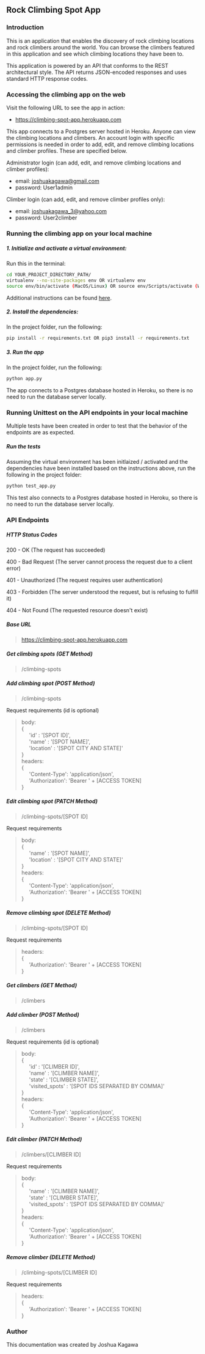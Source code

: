 Rock Climbing Spot App
-----

### Introduction

This is an application that enables the discovery of rock climbing locations and rock climbers around the world. You can browse the climbers featured in this application and see which climbing locations they have been to.

This application is powered by an API that conforms to the REST architectural style. The API returns JSON-encoded responses and uses standard HTTP response codes.

### Accessing the climbing app on the web

Visit the following URL to see the app in action:

* https://climbing-spot-app.herokuapp.com

This app connects to a Postgres server hosted in Heroku. Anyone can view the climbing locations and climbers. An account login with specific permissions is needed in order to add, edit, and remove climbing locations and climber profiles. These are specified below.

Administrator login (can add, edit, and remove climbing locations and climber profiles):
* email: joshuakagawa@gmail.com
* password: User1admin

Climber login (can add, edit, and remove climber profiles only):
* email: joshuakagawa_3@yahoo.com
* password: User2climber

### Running the climbing app on your local machine

##### 1. Initialize and activate a virtual environment:

Run this in the terminal:

```bash
cd YOUR_PROJECT_DIRECTORY_PATH/
virtualenv --no-site-packages env OR virtualenv env
source env/bin/activate (MacOS/Linux) OR source env/Scripts/activate (Windows)
```

Additional instructions can be found [here](https://packaging.python.org/guides/installing-using-pip-and-virtual-environments/).

##### 2. Install the dependencies:

In the project folder, run the following:
```bash
pip install -r requirements.txt OR pip3 install -r requirements.txt
```

##### 3. Run the app
In the project folder, run the following:

```bash
python app.py
```

The app connects to a Postgres database hosted in Heroku, so there is no need to run the database server locally.

### Running Unittest on the API endpoints in your local machine

Multiple tests have been created in order to test that the behavior of the endpoints are as expected.

##### Run the tests
Assuming the virtual environment has been initlaized / activated and the dependencies have been installed based on the instructions above, run the following in the project folder:

```bash
python test_app.py
```
This test also connects to a Postgres database hosted in Heroku, so there is no need to run the database server locally.

### API Endpoints

##### HTTP Status Codes

200 - OK (The request has succeeded)

400 - Bad Request (The server cannot process the request due to a client error)

401 - Unauthorized (The request requires user authentication)

403 - Forbidden (The server understood the request, but is refusing to fulfill it)

404 - Not Found	(The requested resource doesn't exist)

##### Base URL
> https://climbing-spot-app.herokuapp.com

##### Get climbing spots (GET Method)
> /climbing-spots

##### Add climbing spot (POST Method)
> /climbing-spots

Request requirements (id is optional)

> body:  
> {  
> &nbsp;&nbsp;&nbsp;&nbsp;&nbsp;'id' : '[SPOT ID]',  
> &nbsp;&nbsp;&nbsp;&nbsp;&nbsp;'name' : '[SPOT NAME]',  
> &nbsp;&nbsp;&nbsp;&nbsp;&nbsp;'location' : '[SPOT CITY AND STATE]'  
> }  
> headers:  
> {  
> &nbsp;&nbsp;&nbsp;&nbsp;&nbsp;'Content-Type': 'application/json',  
> &nbsp;&nbsp;&nbsp;&nbsp;&nbsp;'Authorization': 'Bearer ' + [ACCESS TOKEN]  
> }

##### Edit climbing spot (PATCH Method)
> /climbing-spots/[SPOT ID]

Request requirements

> body:  
> {  
> &nbsp;&nbsp;&nbsp;&nbsp;&nbsp;'name' : '[SPOT NAME]',  
> &nbsp;&nbsp;&nbsp;&nbsp;&nbsp;'location' : '[SPOT CITY AND STATE]'  
> }  
> headers:  
> {  
> &nbsp;&nbsp;&nbsp;&nbsp;&nbsp;'Content-Type': 'application/json',  
> &nbsp;&nbsp;&nbsp;&nbsp;&nbsp;'Authorization': 'Bearer ' + [ACCESS TOKEN]  
> }

##### Remove climbing spot (DELETE Method)
> /climbing-spots/[SPOT ID]

Request requirements

> headers:  
> {  
> &nbsp;&nbsp;&nbsp;&nbsp;&nbsp;'Authorization': 'Bearer ' + [ACCESS TOKEN]  
> }

##### Get climbers (GET Method)

> /climbers

##### Add climber (POST Method)
> /climbers

Request requirements (id is optional)

> body:  
> {  
> &nbsp;&nbsp;&nbsp;&nbsp;&nbsp;'id' : '[CLIMBER ID]',  
> &nbsp;&nbsp;&nbsp;&nbsp;&nbsp;'name' : '[CLIMBER NAME]',  
> &nbsp;&nbsp;&nbsp;&nbsp;&nbsp;'state' : '[CLIMBER STATE]',  
> &nbsp;&nbsp;&nbsp;&nbsp;&nbsp;'visited_spots' : '[SPOT IDS SEPARATED BY COMMA]'  
> }  
> headers:  
> {  
> &nbsp;&nbsp;&nbsp;&nbsp;&nbsp;'Content-Type': 'application/json',  
> &nbsp;&nbsp;&nbsp;&nbsp;&nbsp;'Authorization': 'Bearer ' + [ACCESS TOKEN]  
> }

##### Edit climber (PATCH Method)
> /climbers/[CLIMBER ID]

Request requirements

> body:  
> {  
> &nbsp;&nbsp;&nbsp;&nbsp;&nbsp;'name' : '[CLIMBER NAME]',  
> &nbsp;&nbsp;&nbsp;&nbsp;&nbsp;'state' : '[CLIMBER STATE]',  
> &nbsp;&nbsp;&nbsp;&nbsp;&nbsp;'visited_spots' : '[SPOT IDS SEPARATED BY COMMA]'  
> }  
> headers:  
> {  
> &nbsp;&nbsp;&nbsp;&nbsp;&nbsp;'Content-Type': 'application/json',  
> &nbsp;&nbsp;&nbsp;&nbsp;&nbsp;'Authorization': 'Bearer ' + [ACCESS TOKEN]  
> }

##### Remove climber (DELETE Method)
> /climbing-spots/[CLIMBER ID]

Request requirements

> headers:  
> {  
> &nbsp;&nbsp;&nbsp;&nbsp;&nbsp;'Authorization': 'Bearer ' + [ACCESS TOKEN]  
> }


### Author

This documentation was created by Joshua Kagawa